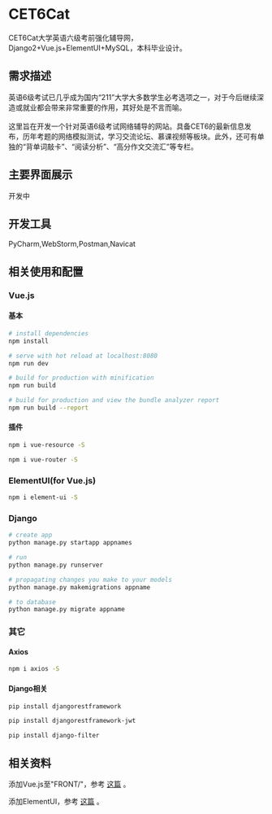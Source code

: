 # CET6Cat
CET6Cat大学英语六级考前强化辅导网，Django2+Vue.js+ElementUI+MySQL，本科毕业设计。
## 需求描述
英语6级考试已几乎成为国内“211”大学大多数学生必考选项之一，对于今后继续深造或就业都会带来非常重要的作用，其好处是不言而喻。
<br><br>
这里旨在开发一个针对英语6级考试网络辅导的网站。具备CET6的最新信息发布，历年考题的网络模拟测试，学习交流论坛、慕课视频等板块。此外，还可有单独的“背单词敲卡”、“阅读分析”、“高分作文交流汇”等专栏。
## 主要界面展示
开发中
## 开发工具
PyCharm,WebStorm,Postman,Navicat
## 相关使用和配置
### Vue.js
#### 基本
``` bash
# install dependencies
npm install

# serve with hot reload at localhost:8080
npm run dev

# build for production with minification
npm run build

# build for production and view the bundle analyzer report
npm run build --report
```
#### 插件
``` bash
npm i vue-resource -S

npm i vue-router -S
```
### ElementUI(for Vue.js)
``` bash
npm i element-ui -S
```
### Django
``` bash
# create app
python manage.py startapp appnames

# run
python manage.py runserver

# propagating changes you make to your models
python manage.py makemigrations appname

# to database
python manage.py migrate appname
```
### 其它
#### Axios
```bash
npm i axios -S
```
#### Django相关
```bash
pip install djangorestframework

pip install djangorestframework-jwt

pip install django-filter
```
## 相关资料
添加Vue.js至"FRONT/"，参考 [这篇](https://segmentfault.com/p/1210000010550731/read) 。

添加ElementUI，参考 [这篇](https://www.jianshu.com/p/998cf125e9fc) 。


